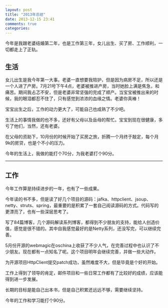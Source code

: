 ```yaml
---
layout: post
title: "2013年总结"
date: 2013-12-15 23:41
comments: true
categories: 
---
```


今年是我跟老婆结婚第二年，也是工作第三年，女儿出生、买了房、工作顺利，一切都走上了正轨。

<!--more-->

## 生活

女儿出生是我今年第一大事。老婆一直想要我陪护，但是因为病房不足，所以还是一个人进了产房。7月21号下午4点，老婆被推进产房，当时她脸上满是焦急，和痛苦。期间我忐忑不安，但是老婆非常坚强的完成了顺产。当宝宝被推出来的时候，我的眼泪都忍不住了，只有感觉到浓浓的血缘之情。老婆你真棒！

宝宝出生之后，工作的动力更大了，可能自己也成熟了不少吧。

生活上的事情我做的也不多，还好有父母以及岳母的帮忙。宝宝到现在很健康，多亏了他们，当然，还有老婆。

在父母的资助下，10月份的时候开始了买房之旅，折腾一个月终于敲定，每个月9k的房贷，也是个不小的压力。

今年的生活上，我做的能打个70分，为我老婆打个90分。

---------------

## 工作

今年工作算是持续进步的一年，也有了一些成果。

今年读的书不多，但是读了好几个项目的源码：jafka、httpclient、jsoup、netty、struts、spring，最重要的是积累了一套自己阅读源码的方式。代码写的更漂亮了，也有一些深层思考了。

写了84篇博客，几个源码解读系列博客，都得到不少朋友的支持，能给人创造价值，感觉是很不错的。其中自我感觉最好的是Netty系列，还没写完，可以继续完善。

5月份开源的webmagic在oschina上收获了不少人气，在完善过程中也认识了不少朋友。现在都有一点知名了呢。这个项目明年会继续完善，并做一些大动作。

为开源项目HttpClient提交patch成功，虽然难度不大，但是毕竟是个好的开始。

工作上得到了领导的肯定，邮件项目和一些日常工作都有了比较好的成绩，应该能得到进一步发展。

长期的目标是能自己出本书，但是自己积累还远远不够，需要继续坚持。

今年的工作和学习能打个90分。